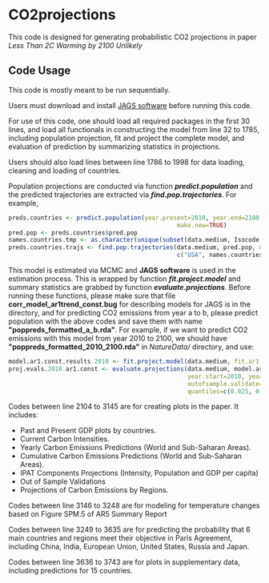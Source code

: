 # CO2projections

This code is designed for generating probabilistic CO2 projections in paper _Less Than 2C Warming by 2100 Unlikely_

## Code Usage
This code is mostly meant to be run sequentially. 

Users must download and install [JAGS software](https://sourceforge.net/projects/mcmc-jags/) before running this code.

For use of this code, one should load all required packages in the first 30 lines, and load all functionals in constructing the model from line 32 to 1785, including population projection, fit and project the complete model, and evaluation of prediction by summarizing statistics in projections.

Users should also load lines between line 1786 to 1998 for data loading, cleaning and loading of countries.

Population projections are conducted via function **_predict.population_** and the predicted trajectories are extracted via **_find.pop.trajectories_**. For example,
```R
preds.countries <- predict.population(year.present=2010, year.end=2100,
                                               make.new=TRUE)
pred.pop <- preds.countries$pred.pop
names.countries.tmp <- as.character(unique(subset(data.medium, Isocode != "USA")$Isocode))
preds.countries.trajs <- find.pop.trajectories(data.medium, pred.pop, n.trajectories=1000,
                                               c("USA", names.countries.tmp), year.start=2010, year.end=2100)

```

This model is estimated via MCMC and **JAGS software** is used in the estimation process. This is wrapped by function **_fit.project.model_** and summary statistics are grabbed by function **_evaluate.projections_**. Before running these functions, please make sure that file **corr_model_ar1trend_const.bug** for describing models for JAGS is in the directory, and for predicting CO2 emissions from year a to b, please predict population with the above codes and save them with name **"poppreds_formatted_a_b.rda"**. For example, if we want to predict CO2 emissions with this model from year 2010 to 2100, we should have **"poppreds_formatted_2010_2100.rda"** in _NatureData/_ directory, and use:
```R
model.ar1.const.results.2010 <- fit.project.model(data.medium, fit.ar1.const=T)
proj.evals.2010.ar1.const <- evaluate.projections(data.medium, model.ar1.const.results.2010,
                                                  year.start=2010, year.end=2100,
                                                  outofsample.validate=F,
                                                  quantiles=c(0.025, 0.05, 0.5, 0.95, 0.975))

```

Codes between line 2104 to 3145 are for creating plots in the paper. It includes:

* Past and Present GDP plots by countries.
* Current Carbon Intensities.
* Yearly Carbon Emissions Predictions (World and Sub-Saharan Areas).
* Cumulative Carbon Emissions Predictions (World and Sub-Saharan Areas).
* IPAT Components Projections (Intensity, Population and GDP per capita)
* Out of Sample Validations
* Projections of Carbon Emissions by Regions.

Codes between line 3146 to 3248 are for modeling for temperature changes based on Figure SPM.5 of AR5 Summary Report

Codes between line 3249 to 3635 are for predicting the probability that 6 main countries and regions meet their objective in Paris Agreement, including China, India, European Union, United States, Russia and Japan.

Codes between line 3636 to 3743 are for plots in supplementary data, including predictions for 15 countries.
